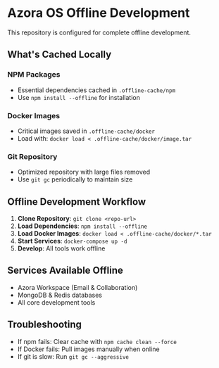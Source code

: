 # Azora OS Offline Development

This repository is configured for complete offline development.

## What's Cached Locally

### NPM Packages
- Essential dependencies cached in `.offline-cache/npm`
- Use `npm install --offline` for installation

### Docker Images
- Critical images saved in `.offline-cache/docker`
- Load with: `docker load < .offline-cache/docker/image.tar`

### Git Repository
- Optimized repository with large files removed
- Use `git gc` periodically to maintain size

## Offline Development Workflow

1. **Clone Repository**: `git clone <repo-url>`
2. **Load Dependencies**: `npm install --offline`
3. **Load Docker Images**: `docker load < .offline-cache/docker/*.tar`
4. **Start Services**: `docker-compose up -d`
5. **Develop**: All tools work offline

## Services Available Offline

- Azora Workspace (Email & Collaboration)
- MongoDB & Redis databases
- All core development tools

## Troubleshooting

- If npm fails: Clear cache with `npm cache clean --force`
- If Docker fails: Pull images manually when online
- If git is slow: Run `git gc --aggressive`

